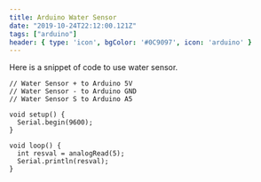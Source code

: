```yaml
---
title: Arduino Water Sensor
date: "2019-10-24T22:12:00.121Z"
tags: ["arduino"]
header: { type: 'icon', bgColor: '#0C9097', icon: 'arduino' }
---
```


Here is a snippet of code to use water sensor.

```
// Water Sensor + to Arduino 5V
// Water Sensor - to Arduino GND
// Water Sensor S to Arduino A5

void setup() {
  Serial.begin(9600);
}

void loop() {
  int resval = analogRead(5);
  Serial.println(resval);
}
```
